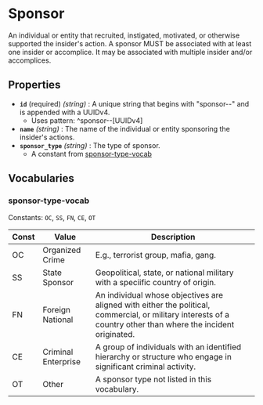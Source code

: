 # Sponsor

An individual or entity that recruited, instigated, motivated, or otherwise supported the insider's action. A sponsor MUST be associated with at least one insider or accomplice. It may be associated with multiple insider and/or accomplices.

## Properties

- **`id`** (required) *(string)* : A unique string that begins with "sponsor--" and is appended with a UUIDv4.
  - Uses pattern: ^sponsor--[UUIDv4]
- **`name`** *(string)* : The name of the individual or entity sponsoring the insider's actions.
- **`sponsor_type`** *(string)* : The type of sponsor.
	- A constant from [sponsor-type-vocab](#sponsor-type-vocab)

## Vocabularies

### sponsor-type-vocab

Constants: `OC`, `SS`, `FN`, `CE`, `OT`

| Const | Value | Description |
| --- | --- | --- |
| OC | Organized Crime | E.g., terrorist group, mafia, gang.|
| SS | State Sponsor | Geopolitical, state, or national military with a speciific country of origin.|
| FN | Foreign National | An individual whose objectives are aligned with either the political, commercial, or military interests of a country other than where the incident originated.|
| CE | Criminal Enterprise | A group of individuals with an identified hierarchy or structure who engage in significant criminal activity.|
| OT | Other | A sponsor type not listed in this vocabulary.|
